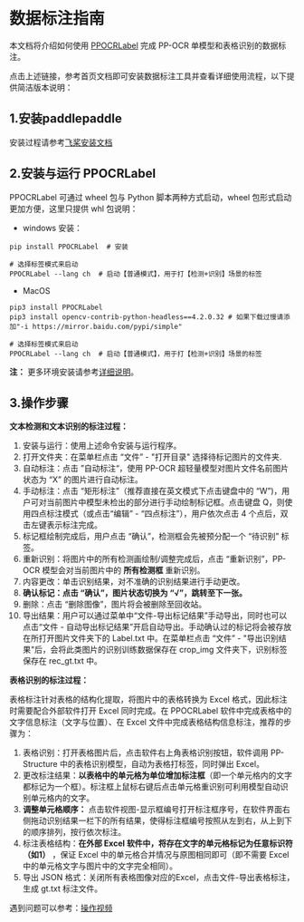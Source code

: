 # 数据标注指南
本文档将介绍如何使用 [PPOCRLabel](https://github.com/PaddlePaddle/PaddleOCR/blob/release/2.7/PPOCRLabel/README_ch.md) 完成 PP-OCR 单模型和表格识别的数据标注。

点击上述链接，参考首页文档即可安装数据标注工具并查看详细使用流程，以下提供简洁版本说明：

## 1.安装paddlepaddle

安装过程请参考[飞桨安装文档]()
## 2.安装与运行 PPOCRLabel

PPOCRLabel 可通过 wheel 包与 Python 脚本两种方式启动，wheel 包形式启动更加方便，这里只提供 whl 包说明：

* windows 安装：

```
pip install PPOCRLabel  # 安装

# 选择标签模式来启动
PPOCRLabel --lang ch  # 启动【普通模式】，用于打【检测+识别】场景的标签
```

* MacOS

```
pip3 install PPOCRLabel
pip3 install opencv-contrib-python-headless==4.2.0.32 # 如果下载过慢请添加"-i https://mirror.baidu.com/pypi/simple"

# 选择标签模式来启动
PPOCRLabel --lang ch  # 启动【普通模式】，用于打【检测+识别】场景的标签
```

**注：** 更多环境安装请参考[详细说明](https://github.com/PaddlePaddle/PaddleOCR/blob/release/2.7/PPOCRLabel/README_ch.md)。

## 3.操作步骤

**文本检测和文本识别的标注过程：**

1. 安装与运行：使用上述命令安装与运行程序。
2. 打开文件夹：在菜单栏点击 “文件” - "打开目录" 选择待标记图片的文件夹.
3. 自动标注：点击 ”自动标注“，使用 PP-OCR 超轻量模型对图片文件名前图片状态为 “X” 的图片进行自动标注。
4. 手动标注：点击 “矩形标注”（推荐直接在英文模式下点击键盘中的 “W”)，用户可对当前图片中模型未检出的部分进行手动绘制标记框。点击键盘 Q，则使用四点标注模式（或点击“编辑” - “四点标注”），用户依次点击 4 个点后，双击左键表示标注完成。
5. 标记框绘制完成后，用户点击 “确认”，检测框会先被预分配一个 “待识别” 标签。
6. 重新识别：将图片中的所有检测画绘制/调整完成后，点击 “重新识别”，PP-OCR 模型会对当前图片中的 **所有检测框** 重新识别。
7. 内容更改：单击识别结果，对不准确的识别结果进行手动更改。
8. **确认标记：点击 “确认”，图片状态切换为 “√”，跳转至下一张。**
9. 删除：点击 “删除图像”，图片将会被删除至回收站。
10. 导出结果：用户可以通过菜单中“文件-导出标记结果”手动导出，同时也可以点击“文件 - 自动导出标记结果”开启自动导出。手动确认过的标记将会被存放在所打开图片文件夹下的 Label.txt 中。在菜单栏点击 “文件” - "导出识别结果"后，会将此类图片的识别训练数据保存在 crop_img 文件夹下，识别标签保存在 rec_gt.txt 中。

**表格识别的标注过程：**

表格标注针对表格的结构化提取，将图片中的表格转换为 Excel 格式，因此标注时需要配合外部软件打开 Excel 同时完成。在 PPOCRLabel 软件中完成表格中的文字信息标注（文字与位置）、在 Excel 文件中完成表格结构信息标注，推荐的步骤为：
1. 表格识别：打开表格图片后，点击软件右上角表格识别按钮，软件调用 PP-Structure 中的表格识别模型，自动为表格打标签，同时弹出 Excel。
2. 更改标注结果：**以表格中的单元格为单位增加标注框**（即一个单元格内的文字都标记为一个框）。标注框上鼠标右键后点击单元格重识别可利用模型自动识别单元格内的文字。
3. **调整单元格顺序：** 点击软件视图-显示框编号打开标注框序号，在软件界面右侧拖动识别结果一栏下的所有结果，使得标注框编号按照从左到右，从上到下的顺序排列，按行依次标注。
4. 标注表格结构：**在外部 Excel 软件中，将存在文字的单元格标记为任意标识符（如1）** ，保证 Excel 中的单元格合并情况与原图相同即可（即不需要 Excel 中的单元格文字与图片中的文字完全相同）。
5. 导出 JSON 格式：关闭所有表格图像对应的Excel，点击文件-导出表格标注，生成 gt.txt 标注文件。

遇到问题可以参考：[操作视频](https://www.bilibili.com/video/BV1wR4y1v7JE/?share_source=copy_web&vd_source=cf1f9d24648d49636e3d109c9f9a377d&t=1998)
